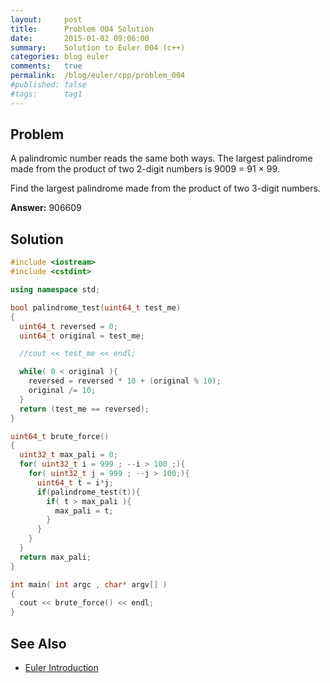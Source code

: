 ```yaml
---
layout:     post
title:      Problem 004 Solution
date:       2015-01-02 09:06:00
summary:    Solution to Euler 004 (c++)
categories: blog euler
comments:   true
permalink:  /blog/euler/cpp/problem_004
#published: false
#tags:      tag1
---
```


## Problem

A palindromic number reads the same both ways. The largest palindrome made from the product of two 2-digit numbers is 9009 = 91 × 99.

Find the largest palindrome made from the product of two 3-digit numbers.

**Answer:** 906609

## Solution

``` cpp
#include <iostream>
#include <cstdint>

using namespace std;

bool palindrome_test(uint64_t test_me)
{
  uint64_t reversed = 0;
  uint64_t original = test_me;

  //cout << test_me << endl;

  while( 0 < original ){
    reversed = reversed * 10 + (original % 10);
    original /= 10;
  }
  return (test_me == reversed);
}

uint64_t brute_force()
{
  uint32_t max_pali = 0;
  for( uint32_t i = 999 ; --i > 100 ;){
    for( uint32_t j = 999 ; --j > 100;){
      uint64_t t = i*j;
      if(palindrome_test(t)){
        if( t > max_pali ){
          max_pali = t;
        }
      }
    }
  }
  return max_pali;
}

int main( int argc , char* argv[] )
{
  cout << brute_force() << endl;
}
```

## See Also

* [Euler Introduction]({{site.baseurl}}/blog/euler/introduction)
